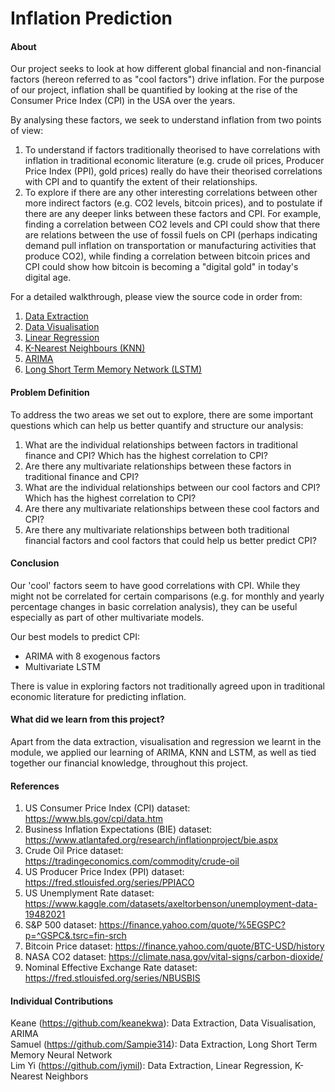 # Inflation Prediction

#### About
Our project seeks to look at how different global financial and non-financial factors (hereon referred to as "cool factors") drive inflation. For the purpose of our project, inflation shall be quantified by looking at the rise of the Consumer Price Index (CPI) in the USA over the years.

By analysing these factors, we seek to understand inflation from two points of view:
1. To understand if factors traditionally theorised to have correlations with inflation in traditional economic literature (e.g. crude oil prices, Producer Price Index (PPI), gold prices) really do have their theorised correlations with CPI and to quantify the extent of their relationships.
2. To explore if there are any other interesting correlations between other more indirect factors (e.g. CO2 levels, bitcoin prices), and to postulate if there are any deeper links between these factors and CPI. For example, finding a correlation between CO2 levels and CPI could show that there are relations between the use of fossil fuels on CPI (perhaps indicating demand pull inflation on transportation or manufacturing activities that produce CO2), while finding a correlation between bitcoin prices and CPI could show how bitcoin is becoming a "digital gold" in today's digital age.

For a detailed walkthrough, please view the source code in order from:
1. [Data Extraction](https://github.com/keanekwa/DSAI-Inflation-Prediction/blob/main/1.%20Data%20Extraction/notebook.ipynb)
2. [Data Visualisation](https://github.com/keanekwa/DSAI-Inflation-Prediction/blob/main/2.%20Data%20Visualisation/notebook.ipynb)
3. [Linear Regression](https://github.com/keanekwa/DSAI-Inflation-Prediction/blob/main/3.%20Linear%20Regression/notebook.ipynb)
4. [K-Nearest Neighbours (KNN)](https://github.com/keanekwa/DSAI-Inflation-Prediction/blob/main/4.%20K-Nearest%20Neighbours/notebook.ipynb)
5. [ARIMA](https://github.com/keanekwa/DSAI-Inflation-Prediction/blob/main/5.%20ARIMA/notebook.ipynb)
6. [Long Short Term Memory Network (LSTM)](https://github.com/keanekwa/DSAI-Inflation-Prediction/blob/main/6.%20Long%20Short%20Term%20Memory%20Network/notebook.ipynb)

#### Problem Definition
To address the two areas we set out to explore, there are some important questions which can help us better quantify and structure our analysis:
1. What are the individual relationships between factors in traditional finance and CPI? Which has the highest correlation to CPI?
2. Are there any multivariate relationships between these factors in traditional finance and CPI?
3. What are the individual relationships between our cool factors and CPI? Which has the highest correlation to CPI?
4. Are there any multivariate relationships between these cool factors and CPI?
5. Are there any multivariate relationships between both traditional financial factors and cool factors that could help us better predict CPI?

#### Conclusion
Our 'cool' factors seem to have good correlations with CPI. While they might not be correlated for certain comparisons (e.g. for monthly and yearly percentage changes in basic correlation analysis), they can be useful especially as part of other multivariate models.

Our best models to predict CPI:
- ARIMA with 8 exogenous factors
- Multivariate LSTM

There is value in exploring factors not traditionally agreed upon in traditional economic literature for predicting inflation.

#### What did we learn from this project?
Apart from the data extraction, visualisation and regression we learnt in the module, we applied our learning of ARIMA, KNN and LSTM, as well as tied together our financial knowledge, throughout this project.

#### References
1. US Consumer Price Index (CPI) dataset: https://www.bls.gov/cpi/data.htm
2. Business Inflation Expectations (BIE) dataset: https://www.atlantafed.org/research/inflationproject/bie.aspx
3. Crude Oil Price dataset: https://tradingeconomics.com/commodity/crude-oil
4. US Producer Price Index (PPI) dataset: https://fred.stlouisfed.org/series/PPIACO
5. US Unemplyment Rate dataset: https://www.kaggle.com/datasets/axeltorbenson/unemployment-data-19482021
6. S&P 500 dataset: https://finance.yahoo.com/quote/%5EGSPC?p=^GSPC&.tsrc=fin-srch
7. Bitcoin Price dataset: https://finance.yahoo.com/quote/BTC-USD/history
8. NASA CO2 dataset: https://climate.nasa.gov/vital-signs/carbon-dioxide/
9. Nominal Effective Exchange Rate dataset: https://fred.stlouisfed.org/series/NBUSBIS

#### Individual Contributions
Keane (https://github.com/keanekwa): Data Extraction, Data Visualisation, ARIMA  
Samuel (https://github.com/Sampie314): Data Extraction, Long Short Term Memory Neural Network  
Lim Yi (https://github.com/iymil): Data Extraction, Linear Regression, K-Nearest Neighbors

